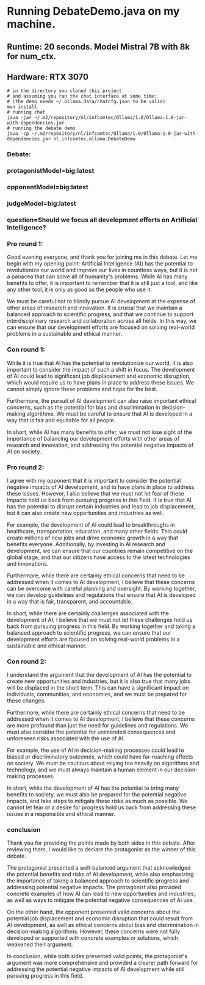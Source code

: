 # Running DebateDemo.java on my machine.
## Runtime: 20 seconds. Model Mistral 7B with 8k for num_ctx.
## Hardware: RTX 3070

```shell
# in the directory you cloned this project
# and assuming you ran the chat interface at some time:
# (the demo needs ~/.ollama.data/chatcfg.json to be valid)
mvn install
# running chat
java -jar ~/.m2/repository/nl/infcomtec/Ollama/1.0/Ollama-1.0-jar-with-dependencies.jar
# running the debate demo
java -cp ~/.m2/repository/nl/infcomtec/Ollama/1.0/Ollama-1.0-jar-with-dependencies.jar nl.infcomtec.ollama.DebateDemo
```


### Debate:

### protagonistModel=big:latest

### opponentModel=big:latest

### judgeModel=big:latest

### question=Should we focus all development efforts on Artificial Intelligence?

### Pro round 1: 

Good evening everyone, and thank you for joining me in this debate. Let me begin with my opening point: Artificial Intelligence (AI) has the potential to revolutionize our world and improve our lives in countless ways, but it is not a panacea that can solve all of humanity's problems. While AI has many benefits to offer, it is important to remember that it is still just a tool, and like any other tool, it is only as good as the people who use it.

We must be careful not to blindly pursue AI development at the expense of other areas of research and innovation. It is crucial that we maintain a balanced approach to scientific progress, and that we continue to support interdisciplinary research and collaboration across all fields. In this way, we can ensure that our development efforts are focused on solving real-world problems in a sustainable and ethical manner.

### Con round 1: 

While it is true that AI has the potential to revolutionize our world, it is also important to consider the impact of such a shift in focus. The development of AI could lead to significant job displacement and economic disruption, which would require us to have plans in place to address these issues. We cannot simply ignore these problems and hope for the best.

Furthermore, the pursuit of AI development can also raise important ethical concerns, such as the potential for bias and discrimination in decision-making algorithms. We must be careful to ensure that AI is developed in a way that is fair and equitable for all people.

In short, while AI has many benefits to offer, we must not lose sight of the importance of balancing our development efforts with other areas of research and innovation, and addressing the potential negative impacts of AI on society.

### Pro round 2: 

I agree with my opponent that it is important to consider the potential negative impacts of AI development, and to have plans in place to address these issues. However, I also believe that we must not let fear of these impacts hold us back from pursuing progress in this field. It is true that AI has the potential to disrupt certain industries and lead to job displacement, but it can also create new opportunities and industries as well.

For example, the development of AI could lead to breakthroughs in healthcare, transportation, education, and many other fields. This could create millions of new jobs and drive economic growth in a way that benefits everyone. Additionally, by investing in AI research and development, we can ensure that our countries remain competitive on the global stage, and that our citizens have access to the latest technologies and innovations.

Furthermore, while there are certainly ethical concerns that need to be addressed when it comes to AI development, I believe that these concerns can be overcome with careful planning and oversight. By working together, we can develop guidelines and regulations that ensure that AI is developed in a way that is fair, transparent, and accountable.

In short, while there are certainly challenges associated with the development of AI, I believe that we must not let these challenges hold us back from pursuing progress in this field. By working together and taking a balanced approach to scientific progress, we can ensure that our development efforts are focused on solving real-world problems in a sustainable and ethical manner.

### Con round 2: 

I understand the argument that the development of AI has the potential to create new opportunities and industries, but it is also true that many jobs will be displaced in the short term. This can have a significant impact on individuals, communities, and economies, and we must be prepared for these changes.

Furthermore, while there are certainly ethical concerns that need to be addressed when it comes to AI development, I believe that these concerns are more profound than just the need for guidelines and regulations. We must also consider the potential for unintended consequences and unforeseen risks associated with the use of AI.

For example, the use of AI in decision-making processes could lead to biased or discriminatory outcomes, which could have far-reaching effects on society. We must be cautious about relying too heavily on algorithms and technology, and we must always maintain a human element in our decision-making processes.

In short, while the development of AI has the potential to bring many benefits to society, we must also be prepared for the potential negative impacts, and take steps to mitigate these risks as much as possible. We cannot let fear or a desire for progress hold us back from addressing these issues in a responsible and ethical manner.

### conclusion

Thank you for providing the points made by both sides in this debate. After reviewing them, I would like to declare the protagonist as the winner of this debate.

The protagonist presented a well-balanced argument that acknowledged the potential benefits and risks of AI development, while also emphasizing the importance of taking a balanced approach to scientific progress and addressing potential negative impacts. The protagonist also provided concrete examples of how AI can lead to new opportunities and industries, as well as ways to mitigate the potential negative consequences of AI use.

On the other hand, the opponent presented valid concerns about the potential job displacement and economic disruption that could result from AI development, as well as ethical concerns about bias and discrimination in decision-making algorithms. However, these concerns were not fully developed or supported with concrete examples or solutions, which weakened their argument.

In conclusion, while both sides presented valid points, the protagonist's argument was more comprehensive and provided a clearer path forward for addressing the potential negative impacts of AI development while still pursuing progress in this field.
